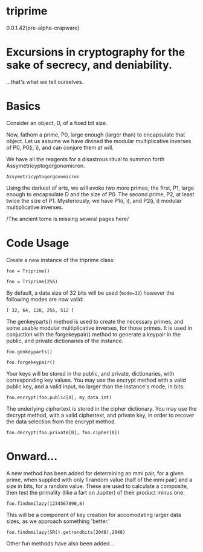 # triprime 
0.0.1.42(pre-alpha-crapware)

# Excursions in cryptography for the sake of secrecy, and deniability.
...that's what we tell ourselves.

# Basics
Consider an object, D, of a fixed bit size.

Now, fathom a prime, P0, large enough (larger than) to encapsulate that object.
Let us assume we have divined the modular multiplicative inverses of P0, P0(i,\`i), and can conjure them at will.

We have all the reagents for a disastrous ritual to summon forth Assymetricyptogorgonomicron.

`Assymetricyptogorgonomicron`

Using the darkest of arts, we will evoke two more primes, the first, P1, large enough to encapsulate D and the size of P0. The second prime, P2, at least twice the size of P1. Mysteriously, we have P1(i,\`i), and P2(i,\`i) modular multiplicative inverses.

/The ancient tome is missing several pages here/

# Code Usage
Create a new instance of the triprime class:

`foo = Triprime()`

`foo = Triprime(256)`

By default, a data size of 32 bits will be used (`mode=32`) however the following modes are now valid:

`[ 32, 64, 128, 256, 512 ]`


The genkeyparts() method is used to create the necessary primes, and some usable modular multiplicative inverses, for those primes. It is used in conjuction with the forgekeypair() method to generate a keypair in the public, and private dictionaries of the instance.

`foo.genkeyparts()`

`foo.forgekeypair()`

Your keys will be stored in the public, and private, dictionaries, with corresponding key values. You may use the encrypt method with a valid public key, and a valid input, no larger than the instance's mode, in bits:

`foo.encrypt(foo.public[0], my_data_int)`

The underlying ciphertext is stored in the cipher dictionary. You may use the decrypt method, with a valid ciphertext, and private key, in order to recover the data selection from the encrypt method.

`foo.decrypt(foo.private[0], foo.cipher[0])`

# Onward...
A new method has been added for determining an mmi pair, for a given prime, when supplied with only 1 random value (half of the mmi pair) and a size in bits, for a random value. These are used to calculate a composite, then test the primality (like a fart on Jupiter) of their product minus one.

`foo.findmmilazy(1234567890,8)`

This will be a component of key creation for accomodating larger data sizes, as we approach something 'better.'

`foo.findmmilazy(SR().getrandbits(2048),2048)`

Other fun methods have also been added...


